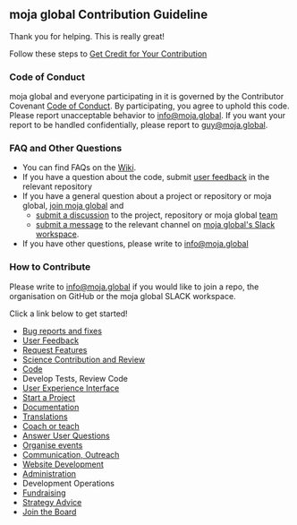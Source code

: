 ## moja global Contribution Guideline

Thank you for helping. This is really great!

Follow these steps to [Get Credit for Your Contribution](Contributing/How-to-Get-Credit-for-Your-Contribution.md)


### Code of Conduct
moja global and everyone participating in it is governed by the Contributor Covenant [Code of Conduct](CODE_OF_CONDUCT.md). By participating, you agree to uphold this code. Please report unacceptable behavior to info@moja.global. If you want your report to be handled confidentially, please report to guy@moja.global.


### FAQ and Other Questions

* You can find FAQs on the [Wiki](https://github.com/moja-global/.github/wiki).
* If you have a question about the code, submit [user feedback](Contributing/How-to-Provide-User-Feedback.md) in the relevant repository
* If you have a general question about a project or repository or moja global, [join moja global](Contributing/How-to-Join-moja-global.md) and
    * [submit a discussion](https://help.github.com/en/articles/about-team-discussions) to the project, repository or moja global [team](https://github.com/orgs/moja-global/teams)
    * [submit a message](https://get.slack.help/hc/en-us/categories/200111606#send-messages) to the relevant channel on [moja global's Slack workspace](mojaglobal.slack.com).
* If you have other questions, please write to info@moja.global



### How to Contribute
Please write to info@moja.global if you would like to join a repo, the organisation on GitHub or the moja global SLACK workspace.

Click a link below to get started!



*   [Bug reports and fixes](Contributing/How-to-Report-Bugs.md)
*   [User Feedback](Contributing/How-to-Provide-User-Feedback.md)
*   [Request Features](Contributing/How-to-Request-a-New-Feature.md)
*   [Science Contribution and Review](Contributing/How-to-Contribute-Review-Science-Design.md)
*   [Code](Contributing/How-to-Contribute-Code.md)
*   Develop Tests, Review Code
*   [User Experience Interface](Contributing/How-to-Improve-the-User-Interface.md)
*   [Start a Project](Contributing/How-to-Start-a-New-Project.md)
*   [Documentation](Contributing/How-to-Document-Your-Contribution.md)
*   [Translations](Contributing/How-to-Provide-Translations.md)
*   [Coach or teach](Contributing/How-to-Coach-New-Contributors.md)
*   [Answer User Questions](Contributing/How-to-Answer-User-Questions.md)
*   [Organise events](Contributing/How-to-Organise-Events.md)
*   [Communication, Outreach](Contributing/How-to-Assist-with-Comms.md)
*   [Website Development](Contributing/How-to-Improve-the-Website.md)
*   [Administration](Contributing/How-to-Assist-with-Admin.md)
*   Development Operations
*   [Fundraising](Contributing/How-to-Assist-with-Fundraising.md)
*   [Strategy Advice](Contributing/How-to-Provide-Strategic-Advice.md)
*   [Join the Board](Contributing/How-to-Join-the-Strategy-Board.md)
